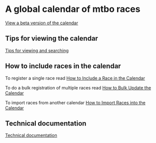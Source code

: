 # A global calendar of mtbo races
[View a beta version of the calendar](https://calendar.google.com/calendar?cid=Y2t0cHI5cDA4b3IxMmcwODIwZzgza2NlMG9AZ3JvdXAuY2FsZW5kYXIuZ29vZ2xlLmNvbQ)
## Tips for viewing the calendar
[Tips for viewing and searching](view.md)

## How to include races in the calendar
To register a single race read [How to Include a Race in the Calendar](register.md)

To do a bulk registration of multiple races read [How to Bulk Update the Calendar](bulk.md)

To import races from another calendar [How to Import Races into the Calendar](import.md)

## Technical documentation
[Technical documentation](technical.md)




